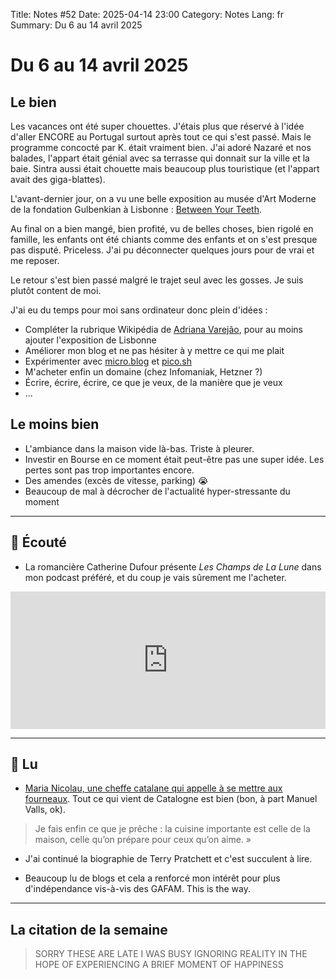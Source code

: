 Title: Notes #52
Date: 2025-04-14 23:00
Category: Notes
Lang: fr
Summary: Du 6 au 14 avril 2025

# Du 6 au 14 avril 2025

## Le bien

Les vacances ont été super chouettes. J'étais plus que réservé à l'idée d'aller ENCORE au Portugal surtout après tout ce qui s'est passé. Mais le programme concocté par K. était vraiment bien. J'ai adoré Nazaré et nos balades, l'appart était génial avec sa terrasse qui donnait sur la ville et la baie. Sintra aussi était chouette mais beaucoup plus touristique (et l'appart avait des giga-blattes).

L'avant-dernier jour, on a vu une belle exposition au musée d'Art Moderne de la fondation Gulbenkian à Lisbonne : [Between Your Teeth](https://gulbenkian.pt/cam/en/agenda/paula-rego-and-adriana-varejao/).

Au final on a bien mangé, bien profité, vu de belles choses, bien rigolé en famille, les enfants ont été chiants comme des enfants et on s'est presque pas disputé. Priceless. J'ai pu déconnecter quelques jours pour de vrai et me reposer.

Le retour s'est bien passé malgré le trajet seul avec les gosses. Je suis plutôt content de moi.

J'ai eu du temps pour moi sans ordinateur donc plein d'idées :

* Compléter la rubrique Wikipédia de [Adriana Varejão](https://fr.m.wikipedia.org/wiki/Adriana_Varej%C3%A3o), pour au moins ajouter l'exposition de Lisbonne
* Améliorer mon blog et ne pas hésiter à y mettre ce qui me plait
* Expérimenter avec [micro.blog](https://micro.blog/) et [pico.sh](https://pico.sh/)
* M'acheter enfin un domaine (chez Infomaniak, Hetzner ?)
* Écrire, écrire, écrire, ce que je veux, de la manière que je veux
* ...

## Le moins bien

* L'ambiance dans la maison vide là-bas. Triste à pleurer.
* Investir en Bourse en ce moment était peut-être pas une super idée. Les pertes sont pas trop importantes encore.
* Des amendes (excès de vitesse, parking) 😭
* Beaucoup de mal à décrocher de l'actualité hyper-stressante du moment

---

## 🎤 Écouté

* La romancière Catherine Dufour présente _Les Champs de La Lune_ dans mon podcast préféré, et du coup je vais sûrement me l'acheter.

<iframe name="Ausha Podcast Player" frameborder="0" loading="lazy" id="ausha-0KoK" height="220" style="border: none; width:100%; height:220px" src="https://player.ausha.co/?podcastId=omvadT5R10wk&v=3&playerId=ausha-0KoK"></iframe><script src="https://player.ausha.co/ausha-player.js"></script>

---

## 📖 Lu

* [Maria Nicolau, une cheffe catalane qui appelle à se mettre aux fourneaux](https://www.lemonde.fr/m-le-mag/article/2025/04/10/le-livre-phenomene-d-une-cheffe-catalane-qui-appelle-a-se-mettre-aux-fourneaux_6593586_4500055.html). Tout ce qui vient de Catalogne est bien (bon, à part Manuel Valls, ok).

> Je fais enfin ce que je prêche : la cuisine importante est celle de la maison, celle qu’on prépare pour ceux qu’on aime. »

* J'ai continué la biographie de Terry Pratchett et c'est succulent à lire.

* Beaucoup lu de blogs et cela a renforcé mon intérêt pour plus d'indépendance vis-à-vis des GAFAM. This is the way.

---

## La citation de la semaine 

> SORRY THESE ARE LATE I WAS BUSY IGNORING REALITY IN THE HOPE OF EXPERIENCING A BRIEF MOMENT OF HAPPINESS

